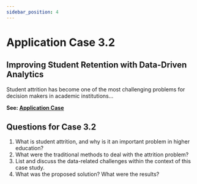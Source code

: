 ```yaml
---
sidebar_position: 4
---
```


# Application Case 3.2

## Improving Student Retention with Data-Driven Analytics
Student attrition has become one of the most challenging problems for decision makers in academic institutions...

**See: [Application Case](https://docs.qq.com/pdf/DYmJUakNvQXlHSnFL)**



## Questions for Case 3.2
1. What is student attrition, and why is it an important problem in higher education?
2. What were the traditional methods to deal with the attrition problem?
3. List and discuss the data-related challenges within the context of this case study.
4. What was the proposed solution? What were the results?